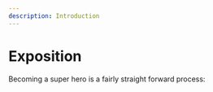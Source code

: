 ```yaml
---
description: Introduction
---
```


# Exposition

Becoming a super hero is a fairly straight forward process:



